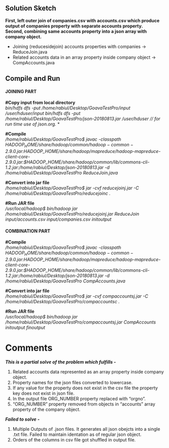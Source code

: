 Solution Sketch
-------------------
**First, left outer join of companies.csv with accounts.csv which produce output of companies property with separate accounts property.**  
**Second, combining same accounts property into a json array with company object.**

- Joining (reducesidejoin) accounts properties with companies -> ReduceJoin.java
- Related accounts data in an array property inside company object -> CompAccounts.java


Compile and Run
---------------------

#### JOINING PART
**#Copy input from local directory**  
*bin/hdfs dfs -put /home/rabiul/Desktop/GoavaTestPro/input /user/hduser/input*
*bin/hdfs dfs -put /home/rabiul/Desktop/GoavaTestPro/json-20180813.jar /user/hduser // for run time use of json.org.* *

**#Compile**  
*/home/rabiul/Desktop/GoavaTestPro$ javac -classpath $HADOOP_HOME/share/hadoop/common/hadoop-common-2.9.0.jar:$HADOOP_HOME/share/hadoop/mapreduce/hadoop-mapreduce-client-core-2.9.0.jar:$HADOOP_HOME/share/hadoop/common/lib/commons-cli-1.2.jar:/home/rabiul/Desktop/json-20180813.jar -d /home/rabiul/Desktop/GoavaTestPro ReduceJoin.java*

**#Convert into jar file**   
*/home/rabiul/Desktop/GoavaTestPro$ jar -cvf reducejoinj.jar -C /home/rabiul/Desktop/GoavaTestPro/reducejoinc .*

**#Run JAR file**  
*/usr/local/hadoop$ bin/hadoop jar /home/rabiul/Desktop/GoavaTestPro/reducejoinj.jar ReduceJoin input/accounts.csv input/companies.csv initoutput*


#### COMBINATION PART
**#Compile**  
*/home/rabiul/Desktop/GoavaTestPro$ javac -classpath $HADOOP_HOME/share/hadoop/common/hadoop-common-2.9.0.jar:$HADOOP_HOME/share/hadoop/mapreduce/hadoop-mapreduce-client-core-2.9.0.jar:$HADOOP_HOME/share/hadoop/common/lib/commons-cli-1.2.jar:/home/rabiul/Desktop/json-20180813.jar -d /home/rabiul/Desktop/GoavaTestPro CompAccounts.java*

**#Convert into jar file**   
*/home/rabiul/Desktop/GoavaTestPro$ jar -cvf compaccountsj.jar -C /home/rabiul/Desktop/GoavaTestPro/compaccountsc .*

**#Run JAR file**  
*/usr/local/hadoop$ bin/hadoop jar /home/rabiul/Desktop/GoavaTestPro/compaccountsj.jar CompAccounts initoutput finoutput*

# Comments
**_This is a partial solve of the problem which fulfills -_**
1. Related accounts data represented as an array property inside company object.
2. Property names for the json files converted to lowercase.
3. If any value for the property does not exist in the csv file the property key does not exist in json file.
4. In the output file ORG_NUMBER property replaced with “orgno”.
5. “ORG_NUMBER” property removed from objects in “accounts” array property of the company object.

**_Failed to solve -_**
1. Multiple Outputs of .json files. It generates all json obejcts into a single .txt file. Failed to maintain identation as of regular json object. 
2. Orders of the columns in csv file got shuffled in output file.
